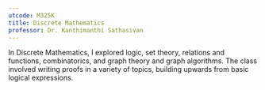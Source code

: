 ```yaml
---
utcode: M325K
title: Discrete Mathematics
professor: Dr. Kanthimanthi Sathasivan
---
```

In Discrete Mathematics, I explored logic, set theory, relations and functions, combinatorics, and graph theory and graph algorithms. The class involved writing proofs in a variety of topics, building upwards from basic logical expressions.